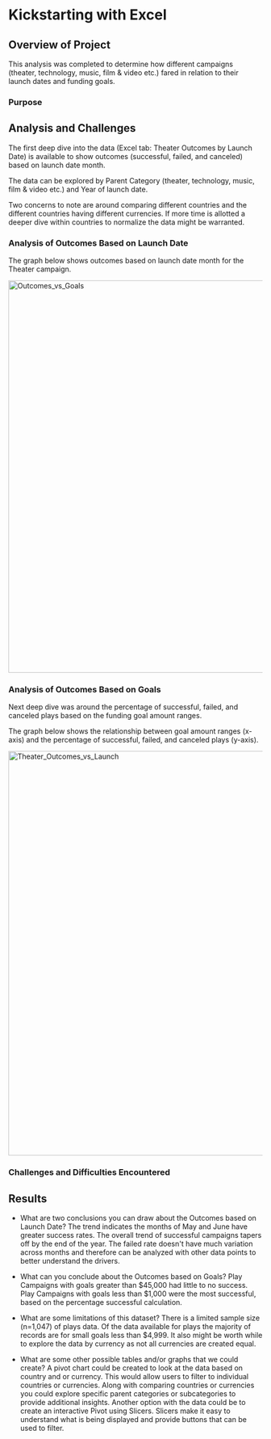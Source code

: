 # Kickstarting with Excel

## Overview of Project
This analysis was completed to determine how different campaigns (theater, technology, music, film & video etc.) fared in relation to their launch dates and funding goals.

### Purpose

## Analysis and Challenges
The first deep dive into the data (Excel tab: Theater Outcomes by Launch Date) is available to show outcomes (successful, failed, and canceled) based on launch date month.  

The data can be explored by Parent Category (theater, technology, music, film & video etc.) and Year of  launch date.

Two concerns to note are around comparing different countries and the different countries having different currencies.  If more time is allotted a deeper dive within countries to normalize the data might be warranted.  


### Analysis of Outcomes Based on Launch Date
The graph below shows outcomes based on launch date month for the Theater campaign.  

<img width="777" alt="Outcomes_vs_Goals" src="https://user-images.githubusercontent.com/96347024/147879937-df0e6806-6abd-4370-bf4e-8773c08df8f1.png">

### Analysis of Outcomes Based on Goals
Next deep dive was around the percentage of successful, failed, and canceled plays based on the funding goal amount ranges.

The graph below shows the relationship between goal amount ranges (x-axis) and the percentage of successful, failed, and canceled plays (y-axis).

<img width="801" alt="Theater_Outcomes_vs_Launch" src="https://user-images.githubusercontent.com/96347024/147879953-a3ba7ae4-3ab5-4f15-bc30-806df767dae0.png">


### Challenges and Difficulties Encountered

## Results

- What are two conclusions you can draw about the Outcomes based on Launch Date?
The trend indicates the months of May and June have greater success rates. The overall trend of successful campaigns tapers off by the end of the year.  The failed rate doesn't have much variation across months and therefore can be analyzed with other data points to better understand the drivers.
- What can you conclude about the Outcomes based on Goals?
Play Campaigns with goals greater than $45,000 had little to no success.  Play Campaigns with goals less than $1,000 were the most successful, based on the percentage successful calculation.
- What are some limitations of this dataset?
There is a limited sample size (n=1,047) of plays data.  Of the data available for plays the majority of records are for small goals less than $4,999. It also might be worth while to explore the data by currency as not all currencies are created equal.

- What are some other possible tables and/or graphs that we could create?
A pivot chart could be created to look at the data based on country and or currency.  This would allow users to filter to individual countries or currencies.  Along with comparing countries or currencies you could explore specific parent categories or subcategories to provide additional insights.  Another option with the data could be to create an interactive Pivot using Slicers.  Slicers make it easy to understand what is being displayed and provide buttons that can be used to filter.
